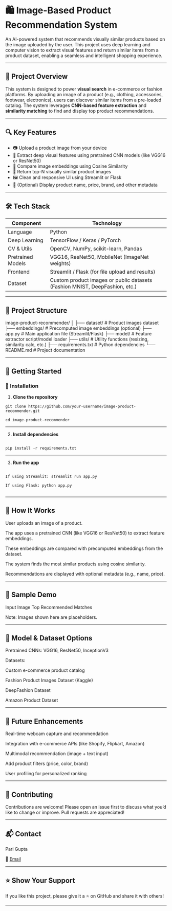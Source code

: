 # 🛍️ Image-Based Product Recommendation System

An AI-powered system that recommends visually similar products based on the image uploaded by the user. This project uses deep learning and computer vision to extract visual features and return similar items from a product dataset, enabling a seamless and intelligent shopping experience.

---

## 📌 Project Overview

This system is designed to power **visual search** in e-commerce or fashion platforms. By uploading an image of a product (e.g., clothing, accessories, footwear, electronics), users can discover similar items from a pre-loaded catalog. The system leverages **CNN-based feature extraction** and **similarity matching** to find and display top product recommendations.

---

## 🔍 Key Features

- 📷 Upload a product image from your device
- 🧠 Extract deep visual features using pretrained CNN models (like VGG16 or ResNet50)
- 🔗 Compare image embeddings using Cosine Similarity
- 🎯 Return top-N visually similar product images
- 🖼️ Clean and responsive UI using Streamlit or Flask
- 🧾 (Optional) Display product name, price, brand, and other metadata

---

## 🛠️ Tech Stack

| Component      | Technology                          |
|----------------|--------------------------------------|
| Language       | Python                               |
| Deep Learning  | TensorFlow / Keras / PyTorch         |
| CV & Utils     | OpenCV, NumPy, scikit-learn, Pandas  |
| Pretrained Models | VGG16, ResNet50, MobileNet (ImageNet weights) |
| Frontend       | Streamlit / Flask (for file upload and results) |
| Dataset        | Custom product images or public datasets (Fashion MNIST, DeepFashion, etc.)

---

## 📁 Project Structure

image-product-recommender/
│
├── dataset/ # Product images dataset
├── embeddings/ # Precomputed image embeddings (optional)
├── app.py # Main application file (Streamlit/Flask)
├── model/ # Feature extractor script/model loader
├── utils/ # Utility functions (resizing, similarity calc, etc.)
├── requirements.txt # Python dependencies
└── README.md # Project documentation


---

## 🚀 Getting Started

### 🔧 Installation

1. **Clone the repository**

```
git clone https://github.com/your-username/image-product-recommender.git

cd image-product-recommender

```
---

2. **Install dependencies**

```

pip install -r requirements.txt

```
---
3. **Run the app**

```

If using Streamlit: streamlit run app.py

If using Flask: python app.py


```
---

## 🧪 How It Works

User uploads an image of a product.

The app uses a pretrained CNN (like VGG16 or ResNet50) to extract feature embeddings.

These embeddings are compared with precomputed embeddings from the dataset.

The system finds the most similar products using cosine similarity.

Recommendations are displayed with optional metadata (e.g., name, price).

---

## 📸 Sample Demo

Input Image	Top Recommended Matches

Note: Images shown here are placeholders.

---

## 🧠 Model & Dataset Options

Pretrained CNNs: VGG16, ResNet50, InceptionV3

Datasets:

Custom e-commerce product catalog

Fashion Product Images Dataset (Kaggle)

DeepFashion Dataset

Amazon Product Dataset

---

## 🎯 Future Enhancements

Real-time webcam capture and recommendation

Integration with e-commerce APIs (like Shopify, Flipkart, Amazon)

Multimodal recommendation (image + text input)

Add product filters (price, color, brand)

User profiling for personalized ranking

---

## 🤝 Contributing

Contributions are welcome! Please open an issue first to discuss what you’d like to change or improve. Pull requests are appreciated!

---

## 📬 Contact

Pari Gupta

📧 [Email](parigupta0001@outlook.com)

---

## ⭐ Show Your Support

If you like this project, please give it a ⭐ on GitHub and share it with others!

---
